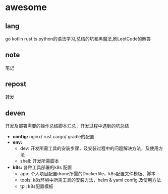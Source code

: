 # awesome

## lang
go kotlin rust ts python的语法学习,总结的坑和黑魔法,刷LeetCode的解答
## note
笔记

## repost
转发

## deven
开发及部署需要的操作总结脚本汇总，开发过程中遇到的坑总结
- **config:** nginx/ rust cargo/ gradle的配置
- **env:**
    - dev: 开发所需工具的安装步骤，及安装过程中的问题解决方法，及使用方法
    - shell: 开发所需脚本
- **k8s:** 各种工具部署的k8s 配置
    - app: 个人项目配置drone所需的Dockerfile，k8s配置文件模板、脚本
    - tools: k8s环境中所需工具的安装方法，helm & yaml config,及使用方法
    - tpl: k8s配置模板